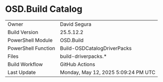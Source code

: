 ﻿# OSD.Build Catalog

| | |
|-|-|
| Owner | David Segura |
| Build Version | 25.5.12.2 |
| PowerShell Module | OSD.Build |
| PowerShell Function | Build-OSDCatalogDriverPacks |
| Files | build-driverpacks.* |
| Build Workflow | GitHub Actions |
| Last Update | Monday, May 12, 2025 5:09:24 PM UTC |
